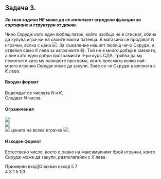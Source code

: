 
## Задача 3.
***За тази задача НЕ може да се използват вградени функции за сортиране и структури от данни.***

Чичо Скрудж като един любящ паток, който изобщо не е стиснат, обича да купува играчки на своите малки патенца. В магазина се продават *N* играчки, всяка с цена <img src="https://latex.codecogs.com/svg.latex?\Large&space;A_i,i=\overline{1,n}">. За съжаление нашият любящ чичо Скрудж, е отделил само *K* лева за изграчките :smile:. Tой не е много добър в смеките, а вие като едни добри програмисти II-ри курс СДА, трябва да му помогнете като му напишете програма, която пресмята колко най-много играчки Скрудж може да закупи. Знае се че Скрудж разполага с *K* лева.

#### Входен формат
Въвеждат се числата *N* и *K*.<br>
Следват *N* числа.

#### Ограничения
<img src="https://latex.codecogs.com/svg.latex?\Large&space;1\le{N}\le{100000}"><br>
<img src="https://latex.codecogs.com/svg.latex?\Large&space;1\le{K}\le{100000}"><br>
<img src="https://latex.codecogs.com/svg.latex?\Large&space;0<"> цената на всяка играчка <img src="https://latex.codecogs.com/svg.latex?\Large&space;\le{1000000}">.

#### Изходен формат
Естествено число, което е равно на максималният брой играчки, които Скрудж може да закупи, разполагайки с *K* лева.

Примерен вход|Очакван изход
5 7<br>4 3 1 5 1|3
